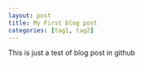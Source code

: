```yaml
---
layout: post
title: My First blog post 
categories: [tag1, tag2]
---
```


This is just a test of blog post in github
